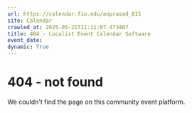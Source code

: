 ```yaml
---
url: https://calendar.fiu.edu/anprasad_815
site: Calendar
crawled_at: 2025-05-21T11:11:07.473407
title: 404 - Localist Event Calendar Software
event_date: 
dynamic: True
---
```


# 404 - not found
We couldn't find the page on this community event platform.
